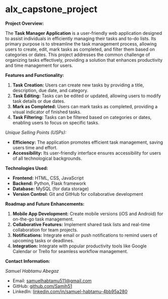 # alx_capstone_project

**Project Overview:**

The **Task Manager Application** is a user-friendly web application designed to assist individuals in efficiently managing their tasks and to-do lists. Its primary purpose is to streamline the task management process, allowing users to create, edit, mark tasks as completed, and filter them based on categories or dates. This project addresses the common challenge of organizing tasks effectively, providing a solution that enhances productivity and time management for users.

**Features and Functionality:**

1. **Task Creation:** Users can create new tasks by providing a title, description, due date, and category.
2. **Task Editing:** Tasks can be edited or updated, allowing users to modify task details or due dates.
3. **Mark as Completed:** Users can mark tasks as completed, providing a visual indicator of finished tasks.
4. **Task Filtering:** Tasks can be filtered based on categories or dates, enabling users to focus on specific tasks.


*Unique Selling Points (USPs):*

- **Efficiency:** The application promotes efficient task management, saving users time and effort.
- **Accessibility:** Its user-friendly interface ensures accessibility for users of all technological backgrounds.

**Technologies Used:**

- **Frontend:** HTML, CSS, JavaScript
- **Backend:** Python, Flask framework
- **Database:** MySQL (for data storage)
- **Version Control:** Git and GitHub for collaborative development



**Roadmap and Future Enhancements:**

1. **Mobile App Development:** Create mobile versions (iOS and Android) for on-the-go task management.
2. **Collaborative Features:** Implement shared task lists and real-time collaboration for team projects.
3. **Notifications:** Integrate email or push notifications to remind users of upcoming tasks or deadlines.
4. **Integration:** Integrate with popular productivity tools like Google Calendar or Trello for seamless workflow management.

**Contact Information:**

*Samuel Habtamu Abegaz*

- Email: samuelhabtamu511@gmail.com
- GitHub: [github.com/Samih51](https://github.com/Samih51)
- LinkedIn: [linkedin.com/in/samuel-habtamu-4bb95a280](https://www.linkedin.com/in/samuel-habtamu-4bb95a280)

